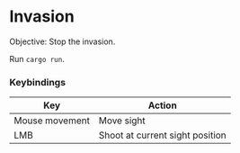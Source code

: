 # Invasion

Objective: Stop the invasion.

Run `cargo run`.

### Keybindings

| Key            | Action                          |
| -------------- | ------------------------------- |
| Mouse movement | Move sight                      |
| LMB            | Shoot at current sight position |
